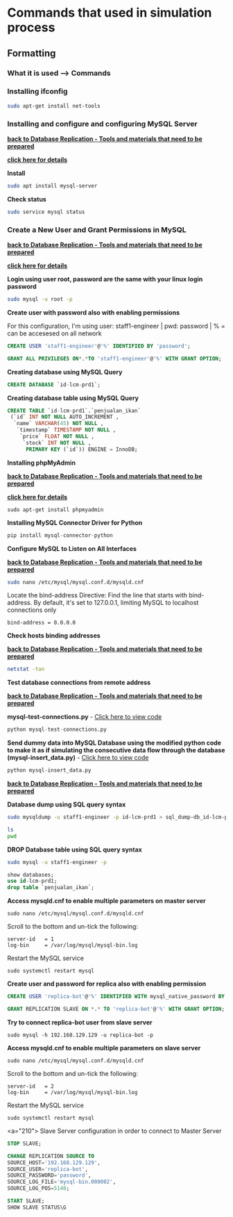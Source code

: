 # Commands that used in simulation process

## Formatting

### What it is used --> Commands

### Installing ifconfig

~~~bash
sudo apt-get install net-tools
~~~
<a id="drs-no-1"></a>
### Installing and configure and configuring MySQL Server

[**back to Database Replication - Tools and materials that need to be prepared**](/Database-Replication-Simulation/readme.md)

[**click here for details**](https://ubuntu.com/server/docs/install-and-configure-a-mysql-server)

**Install**

~~~bash
sudo apt install mysql-server
~~~

**Check status**

~~~bash
sudo service mysql status
~~~
### Create a New User and Grant Permissions in MySQL
[**back to Database Replication - Tools and materials that need to be prepared**](/Database-Replication-Simulation/readme.md)

[**click here for details**](https://www.digitalocean.com/community/tutorials/how-to-create-a-new-user-and-grant-permissions-in-mysql)
<a id="drs-no-2"></a>

**Login using user root, password are the same with your linux login password**
~~~bash
sudo mysql -u root -p
~~~

**Create user with password also with enabling permissions**

For this configuration, I'm using user: staff1-engineer | pwd: password | % = can be accesesed on all network
~~~sql
CREATE USER 'staff1-engineer'@'%' IDENTIFIED BY 'password';
~~~
~~~sql
GRANT ALL PRIVILEGES ON*.*TO 'staff1-engineer'@'%' WITH GRANT OPTION;
~~~

**Creating database using MySQL Query**
~~~sql
CREATE DATABASE `id-lcm-prd1`;
~~~

**Creating database table using MySQL Query**
~~~sql
CREATE TABLE `id-lcm-prd1`.`penjualan_ikan`
 (`id` INT NOT NULL AUTO_INCREMENT ,
  `name` VARCHAR(45) NOT NULL ,
   `timestamp` TIMESTAMP NOT NULL ,
    `price` FLOAT NOT NULL ,
     `stock` INT NOT NULL ,
      PRIMARY KEY (`id`)) ENGINE = InnoDB;
~~~

**Installing phpMyAdmin**

[**back to Database Replication - Tools and materials that need to be prepared**](/Database-Replication-Simulation/readme.md)

[**click here for details**](https://www.hostinger.com/tutorials/how-to-install-and-setup-phpmyadmin-on-ubuntu)
~~~
sudo apt-get install phpmyadmin
~~~

**Installing MySQL Connector Driver for Python**
~~~python
pip install mysql-connector-python
~~~
**Configure MySQL to Listen on All Interfaces**

[**back to Database Replication - Tools and materials that need to be prepared**](/Database-Replication-Simulation/readme.md)
~~~bash
sudo nano /etc/mysql/mysql.conf.d/mysqld.cnf
~~~
Locate the bind-address Directive: Find the line that starts with bind-address. By default, it's set to 127.0.0.1, limiting MySQL to localhost connections only
~~~
bind-address = 0.0.0.0
~~~

**Check hosts binding addresses**

[**back to Database Replication - Tools and materials that need to be prepared**](/Database-Replication-Simulation/readme.md)
~~~bash
netstat -tan
~~~

**Test database connections from remote address**

[**back to Database Replication - Tools and materials that need to be prepared**](/Database-Replication-Simulation/readme.md)

**mysql-test-connections.py** - [Click here to view code](/Database-Replication-Simulation/mysql-test-connections.py)

~~~python
python mysql-test-connections.py
~~~

**Send dummy data into MySQL Database using the modified python code to make it as if simulating the consecutive data flow through the database (mysql-insert_data.py)** - [Click here to view code](/Database-Replication-Simulation/mysql-insert_data.py)

~~~python
python mysql-insert_data.py
~~~

[**back to Database Replication - Tools and materials that need to be prepared**](/Database-Replication-Simulation/readme.md)

**Database dump using SQL query syntax**

~~~bash
sudo mysqldump -u staff1-engineer -p id-lcm-prd1 > sql_dump-db_id-lcm-prd1.sql
~~~
~~~bash
ls
pwd
~~~

**DROP Database table using SQL query syntax**

~~~bash
sudo mysql -u staff1-engineer -p
~~~
~~~sql
show databases;
use id-lcm-prd1;
drop table `penjualan_ikan`;
~~~

**Access mysqld.cnf to enable multiple parameters on master server**
~~~
sudo nano /etc/mysql/mysql.conf.d/mysqld.cnf
~~~
Scroll to the bottom and un-tick the following:
~~~nano
server-id   = 1
log-bin     = /var/log/mysql/mysql-bin.log
~~~
Restart the MySQL service
~~~
sudo systemctl restart mysql
~~~

**Create user and password for replica also with enabling permission**

~~~sql
CREATE USER 'replica-bot'@'%' IDENTIFIED WITH mysql_native_password BY 'password';
~~~
~~~sql
GRANT REPLICATION SLAVE ON *.* TO 'replica-bot'@'%' WITH GRANT OPTION;
~~~

**Try to connect replica-bot user from slave server**
~~~
sudo mysql -h 192.168.129.129 -u replica-bot -p
~~~

**Access mysqld.cnf to enable multiple parameters on slave server**
~~~
sudo nano /etc/mysql/mysql.conf.d/mysqld.cnf
~~~
Scroll to the bottom and un-tick the following:
~~~nano
server-id   = 2
log-bin     = /var/log/mysql/mysql-bin.log
~~~
Restart the MySQL service
~~~
sudo systemctl restart mysql
~~~

<a="210"></a>
Slave Server configuration in order to connect to Master Server
~~~sql
STOP SLAVE;
~~~
~~~sql
CHANGE REPLICATION SOURCE TO
SOURCE_HOST='192.168.129.129',
SOURCE_USER='replica-bot',
SOURCE_PASSWORD='password',
SOURCE_LOG_FILE='mysql-bin.000002',
SOURCE_LOG_POS=5140;
~~~
~~~sql
START SLAVE;
SHOW SLAVE STATUS\G
~~~